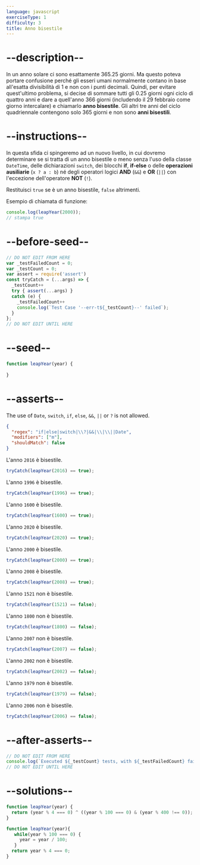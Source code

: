 ```yaml
---
language: javascript
exerciseType: 1
difficulty: 3
title: Anno bisestile
---
```


# --description--

In un anno solare ci sono esattamente 365.25 giorni. Ma questo poteva portare confusione perché gli esseri umani normalmente contano in base all'esatta divisibilità di 1 e non con i punti decimali. Quindi, per evitare quest'ultimo problema, si decise di sommare tutti gli 0.25 giorni ogni ciclo di quattro anni e dare a quell'anno 366 giorni (includendo il 29 febbraio come giorno intercalare) e chiamarlo __anno bisestile__. Gli altri tre anni del ciclo quadriennale contengono solo 365 giorni e non sono __anni bisestili__.

# --instructions--

In questa sfida ci spingeremo ad un nuovo livello, in cui dovremo determinare se si tratta di un anno bisestile o meno senza l'uso della classe `DateTime`, delle dichiarazioni `switch`, dei blocchi __if__, __if-else__ o delle __operazioni ausiliarie__ (`x ? a : b`) né degli operatori logici __AND__ (`&&`) e __OR__ (`||`) con l'eccezione dell'operatore __NOT__ (`!`).

Restituisci `true` se è un anno bisestile, `false` altrimenti.

Esempio di chiamata di funzione:
```javascript
console.log(leapYear(2000));
// stampa true
```

# --before-seed--

```javascript
// DO NOT EDIT FROM HERE
var _testFailedCount = 0;
var _testCount = 0;
var assert = require('assert')
const tryCatch = (...args) => {
  _testCount++
  try { assert(...args) }
  catch (e) {
    _testFailedCount++
    console.log(`Test Case '--err-t${_testCount}--' failed`);
  }
};
// DO NOT EDIT UNTIL HERE
```

# --seed--

```javascript
function leapYear(year) {
  
}
```

# --asserts--

The use of `Date`, `switch`, `if`, `else`, `&&`, `||` or `?` is not allowed.

```json
{
  "regex": "if|else|switch|\\?|&&|\\|\\||Date",
  "modifiers": ["m"],
  "shouldMatch": false
}
```

L'anno `2016` è bisestile.

```javascript
tryCatch(leapYear(2016) == true);
```

L'anno `1996` è bisestile.

```javascript
tryCatch(leapYear(1996) == true);
```

L'anno `1600` è bisestile.

```javascript
tryCatch(leapYear(1600) == true);
```

L'anno `2020` è bisestile.

```javascript
tryCatch(leapYear(2020) == true);
```

L'anno `2000` è bisestile.

```javascript
tryCatch(leapYear(2000) == true);
```

L'anno `2008` è bisestile.

```javascript
tryCatch(leapYear(2008) == true);
```

L'anno `1521` non è bisestile.

```javascript
tryCatch(leapYear(1521) == false);
```

L'anno `1800` non è bisestile.

```javascript
tryCatch(leapYear(1800) == false);
```

L'anno `2007` non è bisestile.

```javascript
tryCatch(leapYear(2007) == false);
```

L'anno `2002` non è bisestile.

```javascript
tryCatch(leapYear(2002) == false);
```

L'anno `1979` non è bisestile.

```javascript
tryCatch(leapYear(1979) == false);
```

L'anno `2006` non è bisestile.

```javascript
tryCatch(leapYear(2006) == false);
```

# --after-asserts--

```javascript
// DO NOT EDIT FROM HERE 
console.log(`Executed ${_testCount} tests, with ${_testFailedCount} failures`);
// DO NOT EDIT UNTIL HERE
```

# --solutions--

```javascript
function leapYear(year) {
  return (year % 4 === 0) ^ ((year % 100 === 0) & (year % 400 !== 0));
}
```

```javascript
function leapYear(year){
   while(year % 100 === 0) {
     year = year / 100;
   }
  return year % 4 === 0; 
}
```
